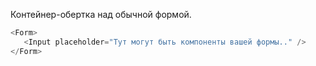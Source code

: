 Контейнер-обертка над обычной формой.

```js
<Form>
   <Input placeholder="Тут могут быть компоненты вашей формы.." />
</Form>
```
